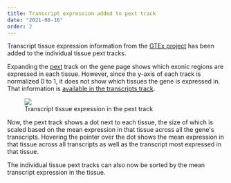 ```yaml
---
title: Transcript expression added to pext track
date: "2021-08-16"
order: 2
---
```


Transcript tissue expression information from the [GTEx project](https://www.gtexportal.org/) has been added to the individual tissue pext tracks.

<!-- end_excerpt -->

Expanding the [pext](https://gnomad.broadinstitute.org/help/pext) track on the gene page shows which exonic regions are expressed in each tissue. However, since the y-axis of each track is normalized 0 to 1, it does not show which tissues the gene is expressed in. That information is [available in the transcripts track](/2021-08-changes-to-transcript-tissue-expression-visualization/).

<figure>
   <img src="../images/2021/08/pext-track-transcript-tissue-expression.png" />
   <figcaption>Transcript tissue expression in the pext track</figcaption>
</figure>

Now, the pext track shows a dot next to each tissue, the size of which is scaled based on the mean expression in that tissue across all the gene's transcripts. Hovering the pointer over the dot shows the mean expression in that tissue across all transcripts as well as the transcript most expressed in that tissue.

The individual tissue pext tracks can also now be sorted by the mean transcript expression in the tissue.
